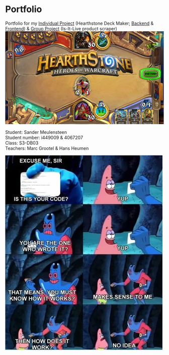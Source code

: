 # Portfolio
Portfolio for my [Individual Project](https://github.com/S3-HSDM/Portfolio/blob/main/Individual%20Project.md) (Hearthstone Deck Maker; [Backend](https://github.com/S3-HSDM/HSDM-BackEnd) & [Frontend](https://github.com/S3-HSDM/HSDM-FrontEnd)) & [Group Project](https://github.com/S3-HSDM/Portfolio/blob/main/Group%20Project.md) (Is-It-Live product scraper)
![Hearthstone](https://github.com/S3-HSDM/Portfolio/blob/main/images/hsdm.jpg?raw=true)

Student: Sander Meulensteen <br/>
Student number: i449009 & 4067207 <br/>
Class: S3-DB03 <br/>
Teachers: Marc Grootel & Hans Heumen


![Code Meme](https://github.com/S3-HSDM/Portfolio/blob/main/images/code.jpg?raw=true)
